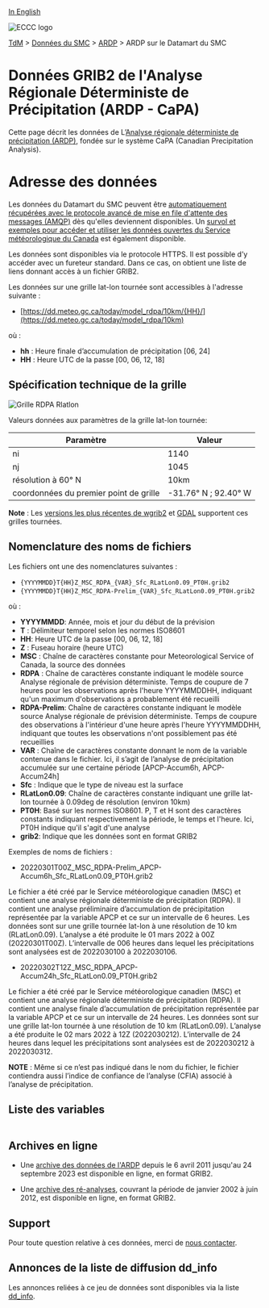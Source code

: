 [In English](readme_rdpa-datamart_en.md)

![ECCC logo](../../img_eccc-logo.png)

[TdM](../../readme_fr.md) > [Données du SMC](../readme_fr.md) > [ARDP](readme_rdpa_fr.md) > ARDP sur le Datamart du SMC

# Données GRIB2 de l'Analyse Régionale Déterministe de Précipitation (ARDP - CaPA)

Cette page décrit les données de L’[Analyse régionale déterministe de précipitation (ARDP)](readme_rdpa_fr.md), fondée sur le système CaPA (Canadian Precipitation Analysis).

# Adresse des données

Les données du Datamart du SMC peuvent être [automatiquement récupérées avec le protocole avancé de mise en file d'attente des messages (AMQP)](../../msc-datamart/amqp_fr.md) dès qu'elles deviennent disponibles. Un [survol et exemples pour accéder et utiliser les données ouvertes du Service météorologique du Canada](../../usage/readme_fr.md) est également disponible.

Les données sont disponibles via le protocole HTTPS. Il est possible d’y accéder avec un fureteur standard. Dans ce cas, on obtient une liste de liens donnant accès à un fichier GRIB2.

Les données sur une grille lat-lon tournée sont accessibles à l'adresse suivante :

* [https://dd.meteo.gc.ca/today/model_rdpa/10km/{HH}/](https://dd.meteo.gc.ca/today/model_rdpa/10km)

où :

* __hh__ : Heure finale d’accumulation de précipitation [06, 24]
* __HH__ : Heure UTC de la passe [00, 06, 12, 18]

## Spécification technique de la grille

![Grille RDPA Rlatlon](https://collaboration.cmc.ec.gc.ca/cmc/cmos/public_doc/msc-data/nwp_rdpa/grille_RDPA.png)

Valeurs données aux paramètres de la grille lat-lon tournée:

| Paramètre | Valeur |
| ------ | ------ |
| ni | 1140 |
| nj | 1045 | 
| résolution à 60° N | 10km |
| coordonnées du premier point de grille | -31.76° N ; 92.40° W |

__Note__ : Les [versions les plus récentes de wgrib2](https://www.cpc.ncep.noaa.gov/products/wesley/wgrib2/update_2.0.8.html) et [GDAL](https://gdal.org/) supportent ces grilles tournées.

## Nomenclature des noms de fichiers 

Les fichiers ont une des nomenclatures suivantes :

* `{YYYYMMDD}T{HH}Z_MSC_RDPA_{VAR}_Sfc_RLatLon0.09_PT0H.grib2`
* `{YYYYMMDD}T{HH}Z_MSC_RDPA-Prelim_{VAR}_Sfc_RLatLon0.09_PT0H.grib2`

où :

* __YYYYMMDD__: Année, mois et jour du début de la prévision 
* __T__ : Délimiteur temporel selon les normes ISO8601
* __HH__: Heure UTC de la passe [00, 06, 12, 18]
* __Z__ : Fuseau horaire (heure UTC)
* __MSC__ : Chaîne de caractères constante pour Meteorological Service of Canada, la source des données
* __RDPA__ : Chaîne de caractères constante indiquant le modèle source Analyse régionale de prévision déterministe. Temps de coupure de 7 heures pour les observations après l'heure YYYYMMDDHH, indiquant qu'un maximum d'observations a probablement été recueilli
* __RDPA-Prelim__: Chaîne de caractères constante indiquant le modèle source Analyse régionale de prévision déterministe. Temps de coupure des observations à l'intérieur d'une heure après l'heure YYYYMMDDHH, indiquant que toutes les observations n'ont possiblement pas été recueillies
* __VAR__ : Chaîne de caractères constante donnant le nom de la variable contenue dans le fichier. Ici, il s’agit de l’analyse de précipitation accumulée sur une certaine période [APCP-Accum6h, APCP-Accum24h]
* __Sfc__ : Indique que le type de niveau est la surface
* __RLatLon0.09__: Chaîne de caractères constante indiquant une grille lat-lon tournée à 0.09deg de résolution (environ 10km)
* __PT0H__: Basé sur les normes ISO8601. P, T et H sont des caractères constants indiquant respectivement la période, le temps et l'heure. Ici, PT0H indique qu'il s'agit d'une analyse
* __grib2__:  Indique que les données sont en format GRIB2

Exemples de noms de fichiers :

* 20220301T00Z_MSC_RDPA-Prelim_APCP-Accum6h_Sfc_RLatLon0.09_PT0H.grib2

Le fichier a été créé par le Service météorologique canadien (MSC) et contient une analyse régionale déterministe de précipitation (RDPA). Il contient une analyse préliminaire d’accumulation de précipitation représentée par la variable APCP et ce sur un intervalle de 6 heures. Les données sont sur une grille tournée lat-lon à une résolution de 10 km (RLatLon0.09). L’analyse a été produite le 01 mars 2022 à 00Z (20220301T00Z). L’intervalle de 006 heures dans lequel les précipitations sont analysées est de 2022030100 à 2022030106.

* 20220302T12Z_MSC_RDPA_APCP-Accum24h_Sfc_RLatLon0.09_PT0H.grib2

Le fichier a été créé par le Service météorologique canadien (MSC) et contient une analyse régionale déterministe de précipitation (RDPA). Il contient une analyse finale d’accumulation de précipitation représentée par la variable APCP et ce sur un intervalle de 24 heures. Les données sont sur une grille lat-lon tournée à une résolution de 10 km (RLatLon0.09). L’analyse a été produite le 02 mars 2022 à 12Z (2022030212). L’intervalle de 24 heures dans lequel les précipitations sont analysées est de 2022030212 à 2022030312.

__NOTE__ : Même si ce n’est pas indiqué dans le nom du fichier, le fichier contiendra aussi l’indice de confiance de l’analyse (CFIA) associé à l’analyse de précipitation.

## Liste des variables

<table id="csv-table" class="display"></table>

<link href="https://cdn.jsdelivr.net/npm/simple-datatables@latest/dist/style.css" rel="stylesheet" type="text/css">
<script src="https://cdn.jsdelivr.net/npm/simple-datatables@latest"></script>
<script src="../../../js/variables_datatable.js" type="text/javascript"></script>
<script>
  loadTable("csv-table", "../../../assets/csv/RDPA_Variables-List_fr.csv");
</script>

## Archives en ligne

* Une [archive des données de l'ARDP](https://collaboration.cmc.ec.gc.ca/science/outgoing/capa.grib/) depuis le 6 avril 2011 jusqu'au 24 septembre 2023 est disponible en ligne, en format GRIB2.

* Une [archive des ré-analyses](https://collaboration.cmc.ec.gc.ca/science/outgoing/capa.grib/hindcast/), couvrant la période de janvier 2002 à juin 2012, est disponible en ligne, en format GRIB2.

## Support

Pour toute question relative à ces données, merci de [nous contacter](https://meteo.gc.ca/mainmenu/contact_us_f.html).

## Annonces de la liste de diffusion dd_info 

Les annonces reliées à ce jeu de données sont disponibles via la liste [dd_info](https://comm.collab.science.gc.ca/mailman3/postorius/lists/dd_info/).
